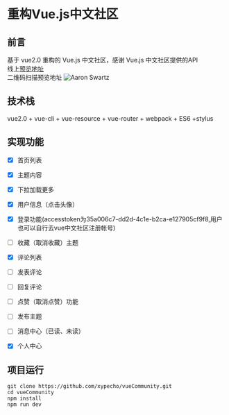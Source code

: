 # 重构Vue.js中文社区

## 前言
基于 vue2.0 重构的 Vue.js 中文社区，感谢 Vue.js 中文社区提供的API  
线上[预览地址](https://xypecho.github.io/vueCommunity)  
二维码扫描预览地址
![Aaron Swartz](https://raw.githubusercontent.com/xypecho/xypecho.github.io/master/vueCommunity/1517232107.png)  
## 技术栈
vue2.0 + vue-cli + vue-resource + vue-router + webpack + ES6 +stylus  
## 实现功能  
* [x] 首页列表
* [x] 主题内容
* [x] 下拉加载更多
* [x] 用户信息（点击头像）
* [x] 登录功能(accesstoken为35a006c7-dd2d-4c1e-b2ca-e127905cf9f8,用户也可以自行去vue中文社区注册帐号)
* [ ] 收藏（取消收藏）主题
* [x] 评论列表
* [ ] 发表评论
* [ ] 回复评论
* [ ] 点赞（取消点赞）功能
* [ ] 发布主题
* [ ] 消息中心（已读、未读）
* [x] 个人中心


## 项目运行
```
git clone https://github.com/xypecho/vueCommunity.git
cd vueCommunity
npm install
npm run dev
```

